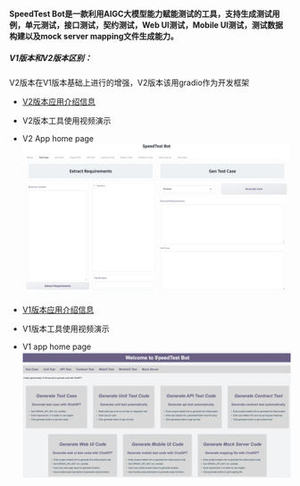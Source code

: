 #### SpeedTest Bot是一款利用AIGC大模型能力赋能测试的工具，支持生成测试用例，单元测试，接口测试，契约测试，Web UI测试，Mobile UI测试，测试数据构建以及mock server mapping文件生成能力。

##### V1版本和V2版本区别：
V2版本在V1版本基础上进行的增强，V2版本该用gradio作为开发框架

* [V2版本应用介绍信息](https://github.com/tlqiao/AIGC_Test_Referral/blob/main/doc/speedtestV2/intro_v2.md)
* V2版本工具使用视频演示
* V2 App home page
![image](https://github.com/tlqiao/AIGC_Test_Referral/blob/main/doc/speedtestV2/home.png)

* [V1版本应用介绍信息](https://github.com/tlqiao/AIGC_Test_Referral/blob/main/doc/speedtestV1/intro_v1.md)
* V1版本工具使用视频演示
* V1 app home page
![image](https://github.com/tlqiao/AIGC_Test_Referral/blob/main/doc/speedtestV1/home.png)


